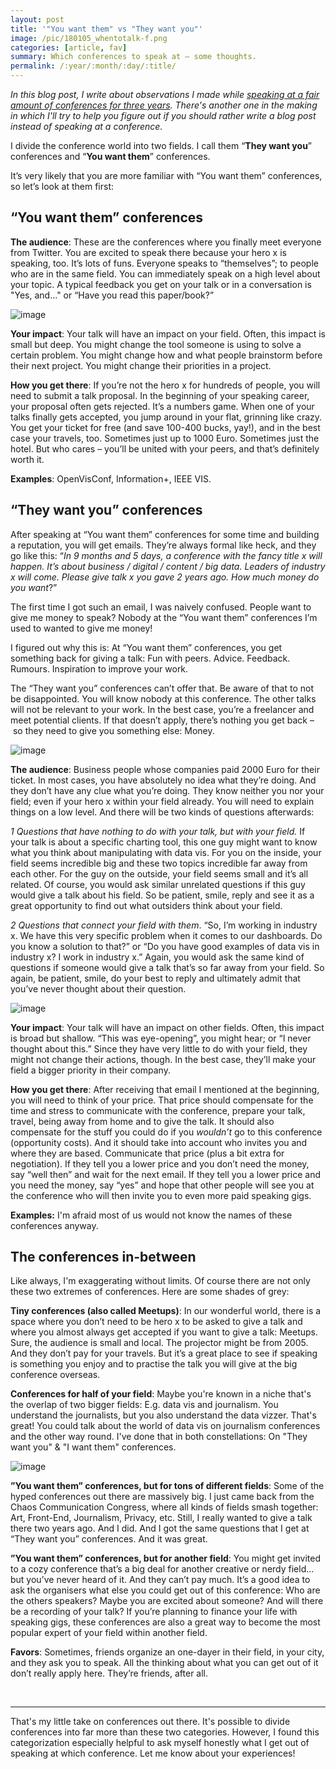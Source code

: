 ```yaml
---
layout: post
title: '"You want them" vs "They want you"'
image: /pic/180105_whentotalk-f.png
categories: [article, fav]
summary: Which conferences to speak at – some thoughts.
permalink: /:year/:month/:day/:title/
---
```


*In this blog post, I write about observations I made while [speaking at a fair amount of conferences for three years](https://github.com/lisacharlotterost/talk-slides). There's another one in the making in which I'll try to help you figure out if you should rather write a blog post instead of speaking at a conference.*

I divide the conference world into two fields. I call them “**They want you**” conferences and “**You want them**” conferences.

It’s very likely that you are more familiar with “You want them” conferences, so let’s look at them first:

## “You want them” conferences

**The audience**: These are the conferences where you finally meet everyone from Twitter. You are excited to speak there because your hero x is speaking, too. It’s lots of funs. Everyone speaks to “themselves”; to people who are in the same field. You can immediately speak on a high level about your topic. A typical feedback you get on your talk or in a conversation is "Yes, and..." or “Have you read this paper/book?”

![image](/pic/180105_whentotalk2.png)

**Your impact**: Your talk will have an impact on your field. Often, this impact is small but deep. You might change the tool someone is using to solve a certain problem. You might change how and what people brainstorm before their next project. You might change their priorities in a project.

**How you get there**: If you’re not the hero x for hundreds of people, you will need to submit a talk proposal. In the beginning of your speaking career, your proposal often gets rejected. It’s a numbers game. When one of your talks finally gets accepted, you jump around in your flat, grinning like crazy. You get your ticket for free (and save 100-400 bucks, yay!), and in the best case your travels, too. Sometimes just up to 1000 Euro. Sometimes just the hotel. But who cares – you’ll be united with your peers, and that’s definitely worth it.

**Examples**: OpenVisConf, Information+, IEEE VIS.

## “They want you” conferences

After speaking at “You want them” conferences for some time and building a reputation, you will get emails. They’re always formal like heck, and they go like this: “*In 9 months and 5 days, a conference with the fancy title x will happen. It’s about business / digital / content / big data. Leaders of industry x will come. Please give talk x you gave 2 years ago. How much money do you want*?”

The first time I got such an email, I was naively confused. People want to give me money to speak? Nobody at the “You want them” conferences I’m used to wanted to give me money!

I figured out why this is: At “You want them” conferences, you get something back for giving a talk: Fun with peers. Advice. Feedback. Rumours. Inspiration to improve your work.

The “They want you” conferences can’t offer that. Be aware of that to not be disappointed. You will know nobody at this conference. The other talks will not be relevant to your work. In the best case, you’re a freelancer and meet potential clients. If that doesn’t apply, there’s nothing you get back – so they need to give you something else: Money.

![image](/pic/180105_whentotalk1.png)

**The audience**: Business people whose companies paid 2000 Euro for their ticket. In most cases, you have absolutely no idea what they’re doing. And they don’t have any clue what you’re doing. They know neither you nor your field; even if your hero x within your field already. You will need to explain things on a low level. And there will be two kinds of questions afterwards:

*1 Questions that have nothing to do with your talk, but with your field.* If your talk is about a specific charting tool, this one guy might want to know what you think about manipulating with data vis. For you on the inside, your field seems incredible big and these two topics incredible far away from each other. For the guy on the outside, your field seems small and it’s all related. Of course, you would ask similar unrelated questions if this guy would give a talk about his field. So be patient, smile, reply and see it as a great opportunity to find out what outsiders think about your field.

*2 Questions that connect your field with them*. “So, I’m working in industry x. We have this very specific problem when it comes to our dashboards. Do you know a solution to that?” or “Do you have good examples of data vis in industry x? I work in industry x.” Again, you would ask the same kind of questions if someone would give a talk that’s so far away from your field. So again, be patient, smile, do your best to reply and ultimately admit that you’ve never thought about their question.

![image](/pic/180105_whentotalk3.png)

**Your impact**: Your talk will have an impact on other fields. Often, this impact is broad but shallow. “This was eye-opening”, you might hear; or “I never thought about this.” Since they have very little to do with your field, they might not change their actions, though. In the best case, they’ll make your field a bigger priority in their company.

**How you get there**: After receiving that email I mentioned at the beginning, you will need to think of your price. That price should compensate for the time and stress to communicate with the conference, prepare your talk, travel, being away from home and to give the talk. It should also compensate for the stuff you could do if you *wouldn’t* go to this conference (opportunity costs). And it should take into account who invites you and where they are based.
Communicate that price (plus a bit extra for negotiation). If they tell you a lower price and you don’t need the money, say “well then” and wait for the next email. If they tell you a lower price and you need the money, say “yes” and hope that other people will see you at the conference who will then invite you to even more paid speaking gigs.

**Examples:** I'm afraid most of us would not know the names of these conferences anyway.

## The conferences in-between

Like always, I'm exaggerating without limits. Of course there are not only these two extremes of conferences. Here are some shades of grey:

**Tiny conferences (also called Meetups)**: In our wonderful world, there is a space where you don’t need to be hero x to be asked to give a talk and where you almost always get accepted if you want to give a talk: Meetups. Sure, the audience is small and local. The projector might be from 2005. And they don’t pay for your travels. But it’s a great place to see if speaking is something you enjoy and to practise the talk you will give at the big conference overseas.

**Conferences for half of your field**: Maybe you're known in a niche that's the overlap of two bigger fields: E.g. data vis and journalism. You understand the journalists, but you also understand the data vizzer. That's great! You could talk about the world of data vis on journalism conferences and the other way round. I've done that in both constellations: On "They want you" & "I want them" conferences.

![image](/pic/180105_whentotalk4.png)


**”You want them” conferences, but for tons of different fields**: Some of the hyped conferences out there are massively big. I just came back from the Chaos Communication Congress, where all kinds of fields smash together: Art, Front-End, Journalism, Privacy, etc. Still, I really wanted to give a talk there two years ago. And I did. And I got the same questions that I get at “They want you” conferences. And it was great.

**”You want them” conferences, but for another field**: You might get invited to a cozy conference that’s a big deal for another creative or nerdy field…but you’ve never heard of it. And they can’t pay much. It’s a good idea to ask the organisers what else you could get out of this conference: Who are the others speakers? Maybe you are excited about someone? And will there be a recording of your talk? If you’re planning to finance your life with speaking gigs, these conferences are also a great way to become the most popular expert of your field within another field.

**Favors**: Sometimes, friends organize an one-dayer in their field, in your city, and they ask you to speak. All the thinking about what you can get out of it don’t really apply here. They’re friends, after all.

<br>

---
That's my little take on conferences out there. It's possible to divide conferences into far more than these two categories. However, I found this categorization especially helpful to ask myself honestly what I get out of speaking at which conference. Let me know about your experiences!
